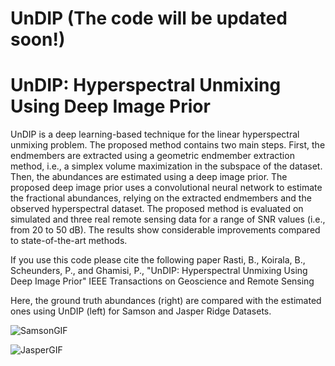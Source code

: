 # UnDIP (The code will be updated soon!)
UnDIP: Hyperspectral Unmixing Using Deep Image Prior
======================================================
UnDIP is a deep learning-based technique for the linear hyperspectral unmixing problem. The proposed method contains two main steps. First, the endmembers are extracted using a geometric endmember extraction method, i.e., a  simplex volume maximization in the subspace of the dataset. Then, the abundances are estimated using a deep image prior. The proposed deep image prior uses a convolutional neural network to estimate the fractional abundances, relying on the extracted endmembers and the observed hyperspectral dataset. The proposed method is evaluated on simulated and three real remote sensing data for a range of SNR values (i.e., from 20 to 50 dB). The results show considerable improvements compared to state-of-the-art methods.

If you use this code please cite the following paper
Rasti, B.,  Koirala, B., Scheunders, P., and Ghamisi, P., 
"UnDIP: Hyperspectral Unmixing Using Deep Image Prior" 
IEEE Transactions on Geoscience and Remote Sensing



Here, the ground truth abundances (right) are compared with the estimated ones using UnDIP (left) for Samson and Jasper Ridge Datasets.

![SamsonGIF](https://user-images.githubusercontent.com/61419984/109668183-34114500-7b71-11eb-926c-f27c833170c9.gif) 

![JasperGIF](https://user-images.githubusercontent.com/61419984/109668460-80f51b80-7b71-11eb-86a8-ab0976486c53.gif)



